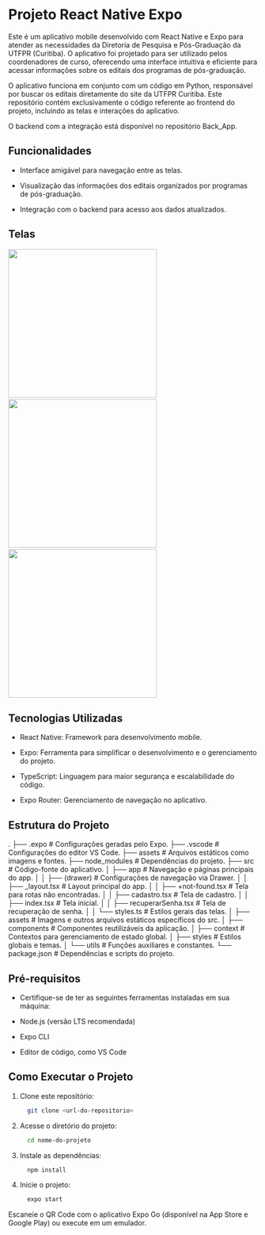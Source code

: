 # Projeto React Native Expo

Este é um aplicativo mobile desenvolvido com React Native e Expo para atender as necessidades da Diretoria de Pesquisa e Pós-Graduação da UTFPR (Curitiba). O aplicativo foi projetado para ser utilizado pelos coordenadores de curso, oferecendo uma interface intuitiva e eficiente para acessar informações sobre os editais dos programas de pós-graduação.

O aplicativo funciona em conjunto com um código em Python, responsável por buscar os editais diretamente do site da UTFPR Curitiba. Este repositório contém exclusivamente o código referente ao frontend do projeto, incluindo as telas e interações do aplicativo.

O backend com a integração está disponível no repositório Back_App.

## Funcionalidades

- Interface amigável para navegação entre as telas.

- Visualização das informações dos editais organizados por programas de pós-graduação.

- Integração com o backend para acesso aos dados atualizados.

## Telas

<div style="justify-content: space-between">
  <img src ="https://github.com/user-attachments/assets/cbed8e1f-ad0f-404c-b8b6-0a959e3be82e" width = "300px"/>
  &nbsp;&nbsp;&nbsp;&nbsp;&nbsp;&nbsp;
  <img src ="https://github.com/user-attachments/assets/f6bc4cd0-868e-4234-97d4-8a7f9b80384f" width = "300px"/>
  &nbsp;&nbsp;&nbsp;&nbsp;&nbsp;&nbsp;
  <img src ="https://github.com/user-attachments/assets/c9e76d28-e2ab-48b0-b3fd-5604b03c3370" width = "300px"/>
</div>

## Tecnologias Utilizadas

- React Native: Framework para desenvolvimento mobile.

- Expo: Ferramenta para simplificar o desenvolvimento e o gerenciamento do projeto.

- TypeScript: Linguagem para maior segurança e escalabilidade do código.

- Expo Router: Gerenciamento de navegação no aplicativo.

## Estrutura do Projeto
.
├── .expo               # Configurações geradas pelo Expo.
├── .vscode             # Configurações do editor VS Code.
├── assets              # Arquivos estáticos como imagens e fontes.
├── node_modules        # Dependências do projeto.
├── src                 # Código-fonte do aplicativo.
│   ├── app             # Navegação e páginas principais do app.
│   │   ├── (drawer)    # Configurações de navegação via Drawer.
│   │   ├── _layout.tsx # Layout principal do app.
│   │   ├── +not-found.tsx # Tela para rotas não encontradas.
│   │   ├── cadastro.tsx   # Tela de cadastro.
│   │   ├── index.tsx      # Tela inicial.
│   │   ├── recuperarSenha.tsx # Tela de recuperação de senha.
│   │   └── styles.ts       # Estilos gerais das telas.
│   ├── assets          # Imagens e outros arquivos estáticos específicos do src.
│   ├── components      # Componentes reutilizáveis da aplicação.
│   ├── context         # Contextos para gerenciamento de estado global.
│   ├── styles          # Estilos globais e temas.
│   └── utils           # Funções auxiliares e constantes.
└── package.json        # Dependências e scripts do projeto.

## Pré-requisitos

- Certifique-se de ter as seguintes ferramentas instaladas em sua máquina:

- Node.js (versão LTS recomendada)

- Expo CLI

- Editor de código, como VS Code

## Como Executar o Projeto

1. Clone este repositório:
  	```bash
      git clone <url-do-repositorio>

3. Acesse o diretório do projeto:
    ```bash
      cd nome-do-projeto

3. Instale as dependências:
    ```bash
      npm install

4. Inicie o projeto:
    ```bash
      expo start

Escaneie o QR Code com o aplicativo Expo Go (disponível na App Store e Google Play) ou execute em um emulador.

